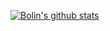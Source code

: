 <a href="https://github.com/anuraghazra/github-readme-stats"><img align="center" src="https://github-readme-stats.vercel.app/api?username=iblh&theme=graywhite&show_icons=true&include_all_commits=true&hide_border=true" alt="Bolin's github stats" /></a>